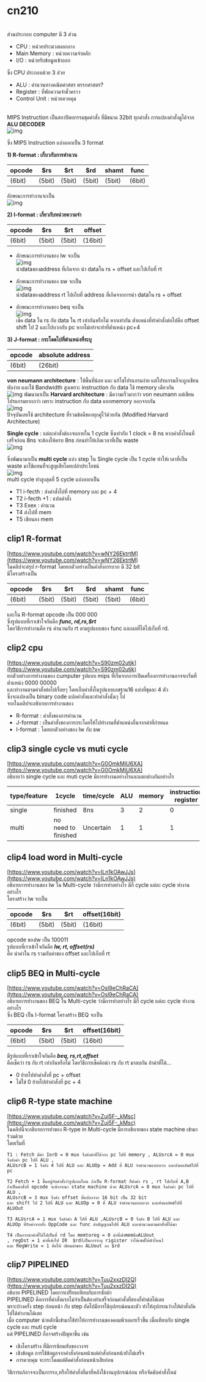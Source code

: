 # cn210 

<br>ส่วนประกอบ computer มี 3 ส่วน
- CPU : หน่วยประมวลผลกลาง
- Main Memory : หน่วยความจำหลัก
- I/O : หน่วยรับข้อมูลเข้าออก

ซึ่ง CPU ประกอบด้วย 3 ส่วย
- ALU : คำนวนทางคณิตศาสตร ตรรกศาสตร?
- Register : ที่พักความจำชั่วคราว
- Control Unit : หน่วยควยคุม

<br>MIPS Instruction เป็นสถาปัตยกรรมชุดคำสั่ง ที่มีขนาด 32bit ทุกคำสั่ง การแปลงคำสั่งดูได้จาก
**ALU DECODER**
<br>![img](https://i.imgur.com/0DEre3p.jpg)

ซึ่ง MIPS Instruction แบ่งออกเป็น 3 format

**1) R-format : เกี่บวกับการคำนวน**

|    opcode    |      $rs     |     $rt      |      $rd     |    shamt     |     func     |
|--------------|--------------|--------------|--------------|--------------|--------------|
|    (6bit)    |    (5bit)    |   (5bit)     |    (5bit)    |   (5bit)     |    (6bit)    |

ลักษณะการทำงานจะเป็น
<br>![img](https://i.imgur.com/axkI8r9.jpg)

**2) I-format : เกี่ยวกับหน่วยความจำ**

|    opcode    |      $rs     |     $rt      |        offset          |
|--------------|--------------|--------------|------------------------|
|    (6bit)    |    (5bit)    |   (5bit)     |         (16bit)        |

- ลักษณะการทำงานของ lw จะเป็น
<br>![img](https://i.imgur.com/4pxPfj8.jpg)
<br>นำdataของaddress ที่เกิดจาก นำ dataใน rs + offset และไปเก็บที่ rt

- ลักษณะการทำงานของ sw จะเป็น
<br>![img](https://i.imgur.com/8mgsz3d.jpg)
<br>นำdataของaddress rt ไปเก็บที่ address ที่เกิดจากการนำ dataใน rs + offset

- ลักษณะการทำงานของ beq จะเป็น
<br>![img](https://i.imgur.com/xEYYU7A.jpg)
<br> เช็ค data ใน rs กับ data ใน rt เท่ากันหรือไม่ หากเท่ากัน ต่ำแหน่งที่ทำคำสั่งต่อไปคือ offset shift ไป 2 และไปบวกกับ pc หากไม่เท่าจะทำที่ต่ำแหน่ง pc+4

**3) J-format : กระโดดไปที่ตำแหน่งที่ระบุ**

|    opcode    |      absolute address    |
|--------------|--------------------------|
|     (6bit)   |         (26bit)          |

**von neumann architecture** : ใช้พื้นที่น้อย และ แก้ไขโปรแกรมง่าย แต่โปรแกรมก็จะถูกเขียนทับง่าย และใช้ Bandwidth สูงเพราะ instruction กับ data ใช้ memory เดียวกัน
<br>![img](https://i.imgur.com/jELt2xE.jpg)
พัฒนามาเป็น
**Harvard architecture** : มีความเร็วมากว่า von neumann แต่เขียนโปรแกรมยากกว่า เพราะ instruction กับ data แยกmemory ออกจากกัน
<br>![img](https://i.imgur.com/uU9GSAk.jpg)
<br> ปัจจุบันเลยใช้ architecture ที่รวมข้อดีของทุกคู่ไว้ด้วยกัน (Modified Harvard Architecture)

**Single cycle** : แต่ละคำสั่งต้องจบภายใน 1 cycle ซึ่งเท่ากับ 1 clock = 8 ns หากคำสั่งไหนที่เสร็จก่อน 8ns จะต้องให้ครบ 8ns ก่อนทำให้เกิดเวลาที่เป็น waste 
<br>![img](https://i.imgur.com/qOTAKYp.jpg)

ซึ่งพัฒนามาเป็น **multi cycle** แบ่ง step ใน Single cycle เป็น 1 cycle ทำให้เวลาที่เป็น waste มาใช้แทนที่จะสูญเสียโดยเปล่าประโยชน์
<br>![img](https://i.imgur.com/EchLi1X.jpg)
<br>multi cycle ทำสูงสุดที่ 5 cycle แบ่งออกเป็น
- T1 i-fecth : ส่งคำสั่งไปที่ memory และ pc + 4
- T2 i-fecth +1 : แปลคำสั่ง
- T3 Exex : คำนวน
- T4 ส่งไปที่ mem
- T5 เขียนลง mem



## clip1 R-format
[https://www.youtube.com/watch?v=wNY26EktrtM](https://www.youtube.com/watch?v=wNY26EktrtM)
<br>ในคลิปจะสรุป r-format โดยยกตัวอย่างเป็นคำสั่งการบวก มี 32 bit
<br>มีโครงสร้างเป็น 

|    opcode    |      $rs     |     $rt      |      $rd     |    shamt     |     func     |
|--------------|--------------|--------------|--------------|--------------|--------------|
|    (6bit)    |    (5bit)    |   (5bit)     |    (5bit)    |   (5bit)     |    (6bit)    |

และใน R-format opcode เป็น 000 000
<br>ซึ่งรูปแบบที่เราเข้าใจกันคือ ***func, $rd,$rs,$rt*** 
<br>โดยวิธีการทำงานคือ rs คำนวนกับ rt ตามรูปแบบของ func และผลที่ได้ไปเก็บที่ rd.


## clip2 cpu
[https://www.youtube.com/watch?v=S90zm02utjk](https://www.youtube.com/watch?v=S90zm02utjk)
<br>ยกตัวอย่างการทำงานของ cumputer รูปแบบ mips ที่เริ่มจากการเปิดเครื่องการทำงานอาจจะเริ่มที่ต่ำแหน่ง 0000 00000 
<br>และทำงานตามคำสั่งต่อไปเรื่อยๆ โดยเก็บคำสั่งในรูปแบบเลขฐาน16 แบ่งที่ชุดละ 4 ตัว 
<br>ซึ่งจะแปลงเป็น binary code แปลคำสั่งและทำคำสั่งนั้นๆ ไป
<br>จากในคลิปจะอธิบายการทำงานของ 
- R-format : คำสั่งของการคำนวน
- J-format : เป็นคำสั่งของการกระโดยให้ไปทำงานที่ต่ำแหน่งอื่นจากค่าที่กำหนด 
- I-format : โดยยกตัวอย่างของ lw กับ sw

## clip3 single cycle vs muti cycle
[https://www.youtube.com/watch?v=G0OmkMiU6XA](https://www.youtube.com/watch?v=G0OmkMiU6XA)
<br>อธิบายว่า single cycle และ muti cycle มีการทำงานอย่างไรและแตกต่างกันอย่างไร

| type/feature |       1cycle      |  time/cycle  |      ALU     |    memory    |instruction register|
|--------------|-------------------|--------------|--------------|--------------|--------------|
|    single    |      finished     |      8ns     |       3      |       2      |       0      |
|    multi     |no need to finished|   Uncertain  |       1      |       1      |       1      |


## clip4 load word in Multi-cycle
[https://www.youtube.com/watch?v=ILn1kOAwJJs](https://www.youtube.com/watch?v=ILn1kOAwJJs)
<br>อธิบายการทำงานของ lw ใน Multi-cycle ว่ามีการทำอย่างไร มีกี่ cycle แต่ละ cycle ทำงานอย่างไร
<br>โครงสร้าง lw จะเป็น 
 
|    opcode    |      $rs     |     $rt      |      offset(16bit)     |
|--------------|--------------|--------------|------------------------|
|    (6bit)    |    (5bit)    |   (5bit)     |         (16bit)        |

opcode ของlw เป็น 100011
<br>รูปแบบที่เราเข้าใจกันคือ ***lw, $rt,offset($rs)*** 
<br>คือ นำค่าใน rs รวมกับค่าของ offset และไปเก็บที่ rt

## clip5 BEQ in Multi-cycle
[https://www.youtube.com/watch?v=Osl9eChRaCA](https://www.youtube.com/watch?v=Osl9eChRaCA)
<br>อธิบายการทำงานของ BEQ ใน Multi-cycle ว่ามีการทำอย่างไร มีกี่ cycle แต่ละ cycle ทำงานอย่างไร
<br>ซึ่ง BEQ เป็น I-format โครงสร้าง BEQ จะเป็น 

|    opcode    |      $rs     |     $rt      |      offset(16bit)     |
|--------------|--------------|--------------|------------------------|
|    (6bit)    |    (5bit)    |   (5bit)     |         (16bit)        |

มีรูปแบบที่เราเข้าใจกันคือ ***beq, $rs,$rt,offset***
<br>คือเช็คว่า rs กับ rt เท่ากันหรือไม่ โดยวิธีการเช็คคิอนำ rs กับ rt มาลบกัน ถ้าค่าที่ได้...
- 0 ย้ายไปทำคำสั่งที่ pc + offset
- ไม่ใช่ 0 ย้ายไปทำคำสั่งที่ pc + 4


## clip6 R-type state machine
[https://www.youtube.com/watch?v=Zuj5F-_kMsc](https://www.youtube.com/watch?v=Zuj5F-_kMsc)
<br>ในคลิปนี้จะอธิบายการทำของ R-type in Multi-cycle มีการอธิบายของ state machine เข้ามาร่วมด้วย
<br>โดยเริ่มที่ 

```
T1 : Fetch มีค่า IorD = 0 mux จึงส่งค่าที่ได้จาก pc ไปที่ memory , ALUsrcA = 0 mux 
จึงส่งค่า pc ไปที่ ALU ,
ALUsrcB = 1 จึงส่ง 4 ไปที่ ALU และ ALUOp = Add ที่ ALU จำคำนวนแบบบวก และส่งผลลัพธ์ไปที่ pc 

T2 Fetch + 1 ขึ้นอยู่กับคำสั่งว่ารูปแบบไหน ถ้าเป็น R-format ก็ส่งค่า rs , rt ไปเก็บที่ A,B 
ถ้าเป็นคำสั่งที่ opcode จะพิจารณา state machine ด้วย ALUsrcA = 0 mux จึงส่งค่า pc ไปที่ ALU ,
ALUsrcB = 3 mux จึงส่ง offset ที่แปลงจาก 16 bit เป็น 32 bit 
และ shift ไป 2 ไปที่ ALU และ ALUOp = 0 ที่ ALU จำคำนวนแบบบวก และส่งผลลัพธ์ไปที่ ALUOut

T3 ALUsrcA = 1 mux จึงส่งค่า A ไปที่ ALU ,ALUsrcB = 0 จึงส่ง B ไปที่ ALU และ 
ALUOp ที่รับค่าจากทั้ง OppCode และ func ส่งสัญญาณไปที่ ALU และคำนวนตามคำสั่งที่ได้มา

T4 เป็นการนำค่าที่ได้ไปเป็นที่ rd โดย memtoreg = 0 ค่าที่เข้าmemคือALUout 
, regDst = 1 ค่าที่เข้าไป IR  $rd(เป็นการระบุ rigister ว่าให้เซฟให้ตัวไหน) 
และ RegWrite = 1 คือให้ เขียนค่าของ ALUout ลง $rd
```

## clip7 PIPELINED
[https://www.youtube.com/watch?v=Tuu2xxzDl2Q](https://www.youtube.com/watch?v=Tuu2xxzDl2Q)
<br>อธิบาย PIPELINED โดยการเปรียบเทียบกับการซักผ้า 
<br>PIPELINED คือการที่คำสั่งแรกไม่จำเป็นต้องทำเสร็จก่อนคำสั่งที่สองก็ทำต่อได้เลย 
<br>พราะบ้างครั้ง step ก่อนหน้า กับ step ถัดไปมีการใช้อุปกรณ์คนละตัว ทำให้อุปกรณว่างให้คำสั่งถัดไปได้ทำงานได้เลย 
<br>เมื่อ computer นำหลักนี้เข้ามาใช้ทำให้การทำงานของคอมพิวเตอรเร็วขึ้น เมื่อเทียบกับ single cycle และ muti cycle 
<br>แต่ PIPELINED ก็อาจสร้างปัญหาขึ้น เช่น 
- เชิงโครงสร้าง ที่มีการซ้อนทับของวงจร 
- เชิงข้อมูล การใช้ข้อมูลจากคำสั่งก่อนหน้าแต่คำสั่งก่อนหน้ายังไม่เสร็จ 
- การควบคุม จะกระโดดแต่ติดคำสั่งก่อนหน้าเสียก่อน 

วิธีการแก้อาจจะเป็นการรอ,หรือให้คำสั่งที่มาที่หลังใช้งานอุปกรณ์ก่อน หรือจัดดับคำสั่งใหม่


